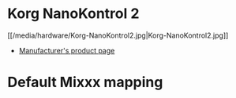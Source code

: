 # Korg NanoKontrol 2

[[/media/hardware/Korg-NanoKontrol2.jpg|Korg-NanoKontrol2.jpg]]

  - [Manufacturer's product
    page](http://www.korg.com/us/products/controllers/nanokontrol2/)

# Default Mixxx mapping
